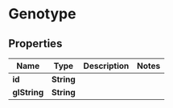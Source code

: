 
# Genotype

## Properties
Name | Type | Description | Notes
------------ | ------------- | ------------- | -------------
**id** | **String** |  | 
**glString** | **String** |  | 



